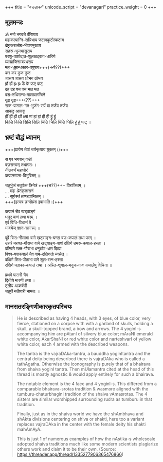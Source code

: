 +++
title = "वज्रडाकः"
unicode_script = "devanagari"
practice_weight = 0
+++

## मूलमन्त्रः
ॐ नमो भगवते वीरेशाय  
महाकल्पाग्नि-सन्निभाय जटामकुटोत्कटाय  
दंष्ट्राकरालोग्र-भीषणमुखाय  
सहस्र-भुजभासुराय  
परशु-पाशोद्यत-शूलखट्वांग-धारिणे  
व्याघ्राजिनाम्बरधराय  
महा-धूम्रान्धकार-वपुषाय+++(→षे??)+++  
कर कर कुरु कुरु  
त्रासय त्रासय क्षोभय क्षोभय  
ह्रौं ह्रौं ह्रः ह्रः फें फें फट् फट्  
दह दह पच पच भक्ष भक्ष  
वश-रुधिरान्त्र-मालावलम्बिने  
गृह्ण गृह्ण+++(??)+++  
सप्त-पाताल-गत-भुजंग-सर्पं वा तर्जय तर्जय  
आकट्ट आकट्ट  
ह्रीं ह्रीं ह्रौं ज्ञौं क्ष्मां मां हां हां ही ही हूं हूं  
किलि किलि सिलि सिलि चिलि चिलि धिलि धिलि हूं हूं फट् ।

## भ्रष्टं बौद्धं ध्यानम्
+++(प्रायेण तेषां चर्यनृत्याय युक्तम्।)+++

स एव भगवान् वज्री  
वज्रसत्त्वस् तथागतः ।  
नीलवर्णं महाघोरं  
कपालमाला-विभूषितम् ॥

चतुर्भुजं चतुर्वक्रं त्रिनेत्रं +++(च??)+++ विराजितम् ।  
…
महा-प्रेतकृतासनं  
…
सूर्यस्थं ताण्डवान्वितम् ।  
+++(इत्यत्र छन्दोभ्रंश इवाभाति।)+++

कपालं चैव खट्वाङ्गं  
धनुर् बाणं तथा परम् ।  
एवं विधि-विधानं वै  
भावयेज् ज्ञान-सागरम् ॥ 

पूर्वे सित-नीलाभा वामे खट्वाङ्ग-घण्टा वज्र-कपालं तथा परम् ।  
उत्तरे मरक्त-गौराभा वामे खट्वाङ्ग-पाशं दक्षिणे डमरु-कपाल-हस्ता ।  
पश्चिमे रक्त-गौराभा धनुर्बाण-धरा दिव्या  
विश्व-पद्मकपालं चैव वाम-दक्षिणतो न्यसेत् ।  
दक्षिणे सित-पीताभा वामे शूल-रत्न-हस्ता  
दक्षिणे पताका-कपालं तथा । 
अस्ति-शृगाल-मनुज-गावः कपालेषु विधिना ॥ 

प्रथमे पातनी चैव  
द्वितीये मारणी तथा ।  
तृतीय आकर्षणी  
चतुर्थे नर्तेश्वरी नामतः ॥

## मानसतरङ्गिणीकारकृतपरिचयः
> He is described as having 4 heads, with 3 eyes, of blue color, very fierce, stationed on a corpse with with a garland of skulls, holding a skull, a skull-topped brand, a bow and arrows. The 4 yoginI-s accompanying him are pAtanI of silvery blue color; mAraNI emerald white color, AkarShaNI or red white color and narteshvarI of yellow white color, each 4 armed with the described weapons. 
>
> The tantra is the vajraDAka-tantra, a bauddha yoginItantra and the central deity being described there is vajraDAka who is called a tathAgatha. Otherwise the iconography is purely that of a bhairava from shaiva yoginI tantra. Then mUlamantra cited at the head of this thread is mostly agnostic & would apply entirely for such a bhairava. 
>
> The notable element is the 4 face and 4 yoginI-s. This differed from a comparable bhairava-srotas tradition & wasmore aligned with the tumburu-chaturbhaginI tradition of the shaiva vAmasrotas. The 4 sisters are similar worshipped surrounding rudra as tumburu in that tradition. 
>
> Finally, just as in the shaiva world we have the shAmbhava and shAkta divisions centering on shiva or shakti, here too a variant replaces vajraDAka in the center with the female deity his shakti mahAmAyA. 
>
> This is just 1 of numerous examples of how the nAstika-s wholescale adopted shaiva traditions much like some modern scientists plagiarize others work and claim it to be their own.  (Source: https://threader.app/thread/1335277906365476866)